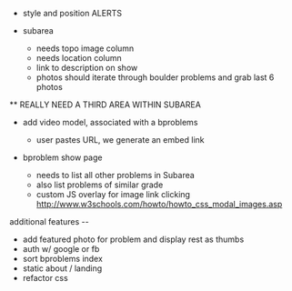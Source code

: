 

* style and position ALERTS

* subarea
  * needs topo image column
  * needs location column
  * link to description on show
  * photos should iterate through boulder problems and grab last 6 photos

** REALLY NEED A THIRD AREA WITHIN SUBAREA


* add video model, associated with a bproblems
  - user pastes URL, we generate an embed link

* bproblem show page
  - needs to list all other problems in Subarea
  - also list problems of similar grade
  - custom JS overlay for image link clicking
  http://www.w3schools.com/howto/howto_css_modal_images.asp

additional features --
* add featured photo for problem and display rest as thumbs
* auth w/ google or fb
* sort bproblems index
* static about / landing
* refactor css
